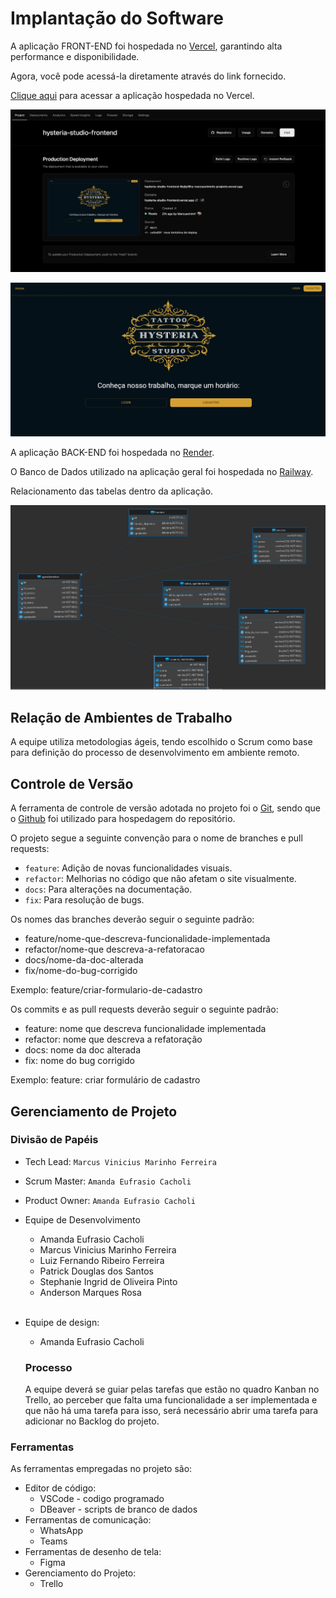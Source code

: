 # Implantação do Software

A aplicação FRONT-END foi hospedada no [Vercel](https://vercel.com/), garantindo alta performance e disponibilidade. 

Agora, você pode acessá-la diretamente através do link fornecido.

[Clique aqui](https://hysteria-studio-frontend.vercel.app/) para acessar a aplicação hospedada no Vercel.

![Vercel Deploy Application](/documentos/img/vercel_aplication_deploy.jpeg)

![Deploy Application](/documentos/img/application_deploy.jpeg)


A aplicação BACK-END foi hospedada no [Render](https://dashboard.render.com/).

O Banco de Dados utilizado na aplicação geral foi hospedada no [Railway](https://railway.app/).

Relacionamento das tabelas dentro da aplicação.

![Relacionamento das tabelas na aplicação](/documentos/img/relacionamento%20das%20tabelas.jpeg)

## Relação de Ambientes de Trabalho

A equipe utiliza metodologias ágeis, tendo escolhido o Scrum como base para definição do processo de desenvolvimento em ambiente remoto.

## Controle de Versão

A ferramenta de controle de versão adotada no projeto foi o
[Git](https://git-scm.com/), sendo que o [Github](https://github.com)
foi utilizado para hospedagem do repositório.

O projeto segue a seguinte convenção para o nome de branches e pull requests:

- `feature`: Adição de novas funcionalidades visuais.
- `refactor`: Melhorias no código que não afetam o site visualmente.
- `docs`: Para alterações na documentação.
- `fix`: Para resolução de bugs.

Os nomes das branches deverão seguir o seguinte padrão:

- feature/nome-que-descreva-funcionalidade-implementada
- refactor/nome-que descreva-a-refatoracao
- docs/nome-da-doc-alterada
- fix/nome-do-bug-corrigido

Exemplo: feature/criar-formulario-de-cadastro

Os commits e as pull requests deverão seguir o seguinte padrão:

- feature: nome que descreva funcionalidade implementada
- refactor: nome que descreva a refatoração
- docs: nome da doc alterada
- fix: nome do bug corrigido

Exemplo: feature: criar formulário de cadastro

## Gerenciamento de Projeto

### Divisão de Papéis

- Tech Lead: `Marcus Vinicius Marinho Ferreira`
- Scrum Master: `Amanda Eufrasio Cacholi`
- Product Owner: `Amanda Eufrasio Cacholi`
- Equipe de Desenvolvimento

  - Amanda Eufrasio Cacholi
  - Marcus Vinicius Marinho Ferreira
  - Luiz Fernando Ribeiro Ferreira
  - Patrick Douglas dos Santos
  - Stephanie Ingrid de Oliveira Pinto
  - Anderson Marques Rosa

  <br/>

- Equipe de design:

  - Amanda Eufrasio Cacholi

  ### Processo

  A equipe deverá se guiar pelas tarefas que estão no quadro Kanban no Trello, ao perceber que falta uma funcionalidade a ser implementada e que não há uma tarefa para isso, será necessário abrir uma tarefa para adicionar no Backlog do projeto.

### Ferramentas

As ferramentas empregadas no projeto são:

- Editor de código:
  - VSCode - codigo programado
  - DBeaver - scripts de branco de dados
- Ferramentas de comunicação:
  - WhatsApp
  - Teams
- Ferramentas de desenho de tela:
  - Figma
- Gerenciamento do Projeto:
  - Trello

